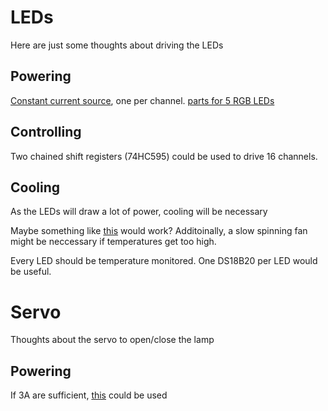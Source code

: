 # LEDs
Here are just some thoughts about driving the LEDs

## Powering
[Constant current source](http://www.mikrocontroller.net/articles/Konstantstromquelle_fuer_Power_LED), one per channel.
[parts for 5 RGB LEDs](https://secure.reichelt.de/index.html?&ACTION=20&AWKID=1009635&PROVID=2084)

## Controlling
Two chained shift registers (74HC595) could be used to drive 16 channels.

## Cooling
As the LEDs will draw a lot of power, cooling will be necessary

Maybe something like [this](http://www.pollin.de/shop/dt/MDE5OTY1OTk-/Bauelemente_Bauteile/Mechanische_Bauelemente/Kuehlkoerper/Finger_Kuehlkoerper_AAVID_50x50x45_2_Stueck.html) would work? Additoinally, a slow spinning fan might be neccessary if temperatures get too high.

Every LED should be temperature monitored. One DS18B20 per LED would be useful.

# Servo 
Thoughts about the servo to open/close the lamp

## Powering
If 3A are sufficient, [this](http://www.reichelt.de/LM-2576-T-ADJ/3/index.html?&ACTION=3&LA=446&ARTICLE=39444&artnr=LM+2576+T-ADJ) could be used
